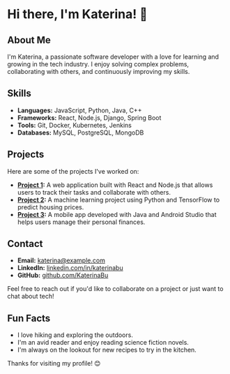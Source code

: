 # Hi there, I'm Katerina! 👋

## About Me
I'm Katerina, a passionate software developer with a love for learning and growing in the tech industry. I enjoy solving complex problems, collaborating with others, and continuously improving my skills.

## Skills
- **Languages:** JavaScript, Python, Java, C++
- **Frameworks:** React, Node.js, Django, Spring Boot
- **Tools:** Git, Docker, Kubernetes, Jenkins
- **Databases:** MySQL, PostgreSQL, MongoDB

## Projects
Here are some of the projects I've worked on:
- **[Project 1](https://github.com/KaterinaBu/project1):** A web application built with React and Node.js that allows users to track their tasks and collaborate with others.
- **[Project 2](https://github.com/KaterinaBu/project2):** A machine learning project using Python and TensorFlow to predict housing prices.
- **[Project 3](https://github.com/KaterinaBu/project3):** A mobile app developed with Java and Android Studio that helps users manage their personal finances.

## Contact
- **Email:** [katerina@example.com](mailto:katerina@example.com)
- **LinkedIn:** [linkedin.com/in/katerinabu](https://linkedin.com/in/katerinabu)
- **GitHub:** [github.com/KaterinaBu](https://github.com/KaterinaBu)

Feel free to reach out if you'd like to collaborate on a project or just want to chat about tech!

## Fun Facts
- I love hiking and exploring the outdoors.
- I'm an avid reader and enjoy reading science fiction novels.
- I'm always on the lookout for new recipes to try in the kitchen.

Thanks for visiting my profile! 😊
